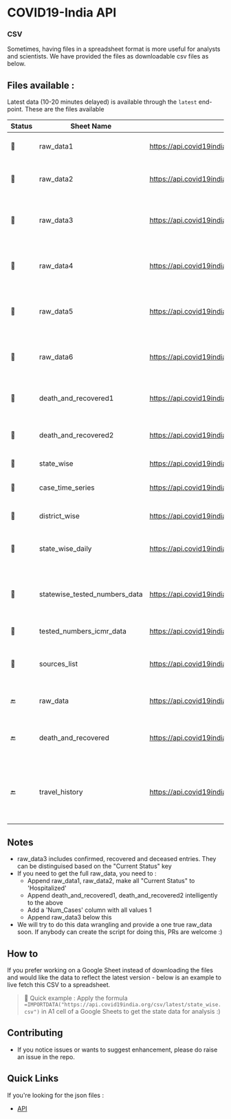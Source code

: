 # COVID19-India API

### CSV
Sometimes, having files in a spreadsheet format is more useful for analysts and scientists. We have provided the files as downloadable csv files as below.

## Files available :
Latest data (10-20 minutes delayed) is available through the `latest` end-point.
These are the files available

| Status        | Sheet Name                    | Link to CSV                                                               | Description                                                                                                                                            |
|---------------|-------------------------------|---------------------------------------------------------------------------|--------------------------------------------------------------------------------------------------------------------------------------------------------|
| :green_heart: | raw_data1                     | https://api.covid19india.org/csv/latest/raw_data1.csv                     | Data added to represent confirmed cases till Apr 19th                                                                                                  |
| :green_heart: | raw_data2                     | https://api.covid19india.org/csv/latest/raw_data2.csv                     | Data added to represent confirmed cases from Apr 20th to Apr 26th                                                                                      |
| :green_heart: | raw_data3                     | https://api.covid19india.org/csv/latest/raw_data3.csv                     | Data added to represent confirmed, recovered and deceased cases from April 27th till May 9th                                                                |
| :green_heart: | raw_data4                     | https://api.covid19india.org/csv/latest/raw_data4.csv                     | Data added to represent confirmed, recovered and deceased cases from May 10th till May 23rd                                                              |
| :green_heart: | raw_data5                     | https://api.covid19india.org/csv/latest/raw_data5.csv                     | Data added to represent confirmed, recovered and deceased cases from May 24th till June 4th                                                                |
| :green_heart: | raw_data6                     | https://api.covid19india.org/csv/latest/raw_data6.csv                     | Data added to represent confirmed, recovered and deceased cases from June 5th onwards                                                                |
| :green_heart: | death_and_recovered1          | https://api.covid19india.org/csv/latest/death_and_recovered1.csv          | Data added to recovered and deceased cases till Apr 19th                                                                                               |
| :green_heart: | death_and_recovered2          | https://api.covid19india.org/csv/latest/death_and_recovered2.csv          | Data added to recovered and deceased cases from Apr 20th to Apr 26th                                                                                   |
| :green_heart: | state_wise                    | https://api.covid19india.org/csv/latest/state_wise.csv                    | The current statewise situation                                                                                                                        |
| :green_heart: | case_time_series              | https://api.covid19india.org/csv/latest/case_time_series.csv              | Time series of Confirmed, Recovered and Deceased cases                                                                                                 |
| :green_heart: | district_wise                    | https://api.covid19india.org/csv/latest/district_wise.csv                    | The current Districtwise numbers situation                                                                                                                        |
| :green_heart: | state_wise_daily              | https://api.covid19india.org/csv/latest/state_wise_daily.csv              | Statewise timeseries of Confirmed, Recovered and Deceased numbers.                                                                                     |
| :green_heart: | statewise_tested_numbers_data | https://api.covid19india.org/csv/latest/statewise_tested_numbers_data.csv | Number of tests conducted by the state, ventilators and hospital bed information reported in state bulletins                                           |
| :green_heart: | tested_numbers_icmr_data      | https://api.covid19india.org/csv/latest/tested_numbers_icmr_data.csv      | Number of tests reported by ICMR                                                                                                                       |
| :green_heart: | sources_list                  | https://api.covid19india.org/csv/latest/sources_list.csv                  | List of sources that we are using. Some links mentioned could break as states change their reporting location                                          |
| :end:         | raw_data                      | https://api.covid19india.org/csv/latest/raw_data.csv                      | raw_data1 + raw_data2. This is frozen as of Apr 26th.                                                                                                  |
| :end: | death_and_recovered           | https://api.covid19india.org/csv/latest/death_and_recovered.csv           | death_and_recovered1 + death_and_recovered2. This is frozen as of Apr 26th.                                                                            |
| :end:         | travel_history                | https://api.covid19india.org/csv/latest/travel_history.csv                | Travel history of patients, which used to be published publically for a few patients by the government. This data is not reported or captured anymore. |

## Notes
- raw_data3 includes confirmed, recovered and deceased entries. They can be distinguised based on the "Current Status" key
- If you need to get the full raw_data, you need to :
   * Append raw_data1, raw_data2, make all "Current Status" to 'Hospitalized'
   * Append death_and_recovered1, death_and_recovered2 intelligently to the above
   * Add a 'Num_Cases' column with all values 1
   * Append raw_data3 below this
- We will try to do this data wrangling and provide a one true raw_data soon. If anybody can create the script for doing this, PRs are welcome :)

## How to
If you prefer working on a Google Sheet instead of downloading the files and would like the data to reflect the latest version - below is an example to live fetch this CSV to a spreadsheet.
> :rocket: Quick example : Apply the formula `=IMPORTDATA("https://api.covid19india.org/csv/latest/state_wise.csv")` in A1 cell of a Google Sheets to get the state data for analysis :)

## Contributing
- If you notice issues or wants to suggest enhancement, please do raise an issue in the repo.

## Quick Links
If you're looking for the json files :
- [API](https://api.covid19india.org)
